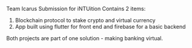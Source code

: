 Team Icarus Submission for iNTUition Contains 2 items:

1. Blockchain protocol to stake crypto and virtual currency
2. App built using flutter for front end and firebase for a basic backend


Both projects are part of one solution - making banking virtual.
